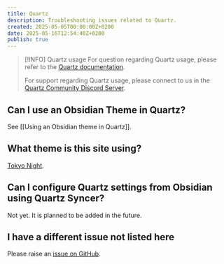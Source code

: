 ```yaml
---
title: Quartz
description: Troubleshooting issues related to Quartz.
created: 2025-05-05T00:00:00Z+0200
date: 2025-05-16T12:54:40Z+0200
publish: true
---
```


> [!INFO] Quartz usage
> For question regarding Quartz usage, please refer to the [Quartz documentation](https://quartz.jzhao.xyz/).
>
> For support regarding Quartz usage, please connect to us in the [Quartz Community Discord Server](https://discord.gg/cRFFHYye7t).

## Can I use an Obsidian Theme in Quartz?

See [[Using an Obsidian theme in Quartz]].

## What theme is this site using?

[Tokyo Night](https://github.com/saberzero1/quartz-themes/blob/master/themes/tokyo-night/README.md).

## Can I configure Quartz settings from Obsidian using Quartz Syncer?

Not yet. It is planned to be added in the future.

## I have a different issue not listed here

Please raise an [issue on GitHub](https://github.com/saberzero1/quartz-syncer/issues).
